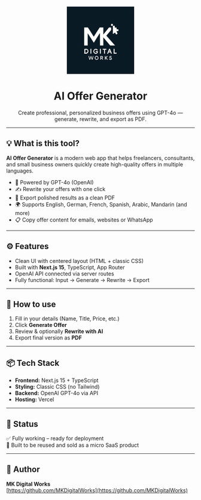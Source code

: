 <p align="center">
  <img src="public/logo.png" alt="AI Offer Generator Logo" width="180"/>
</p>

<h1 align="center">AI Offer Generator</h1>

<p align="center">
  Create professional, personalized business offers using GPT-4o — generate, rewrite, and export as PDF.
</p>

---

## 💡 What is this tool?

**AI Offer Generator** is a modern web app that helps freelancers, consultants, and small business owners quickly create high-quality offers in multiple languages.

- 🧠 Powered by GPT-4o (OpenAI)
- ✍️ Rewrite your offers with one click
- 📄 Export polished results as a clean PDF
- 🌍 Supports English, German, French, Spanish, Arabic, Mandarin (and more)
- 📋 Copy offer content for emails, websites or WhatsApp

---

## ⚙️ Features

- Clean UI with centered layout (HTML + classic CSS)
- Built with **Next.js 15**, TypeScript, App Router
- OpenAI API connected via server routes
- Fully functional: Input → Generate → Rewrite → Export

---

## 🚀 How to use

1. Fill in your details (Name, Title, Price, etc.)
2. Click **Generate Offer**
3. Review & optionally **Rewrite with AI**
4. Export final version as **PDF**

---

## 📦 Tech Stack

- **Frontend:** Next.js 15 + TypeScript
- **Styling:** Classic CSS (no Tailwind)
- **Backend:** OpenAI GPT-4o via API
- **Hosting:** Vercel

---

## 🧪 Status

✅ Fully working – ready for deployment  
🎯 Built to be reused and sold as a micro SaaS product

---

## 👤 Author

**MK Digital Works**  
[https://github.com/MKDigitalWorks](https://github.com/MKDigitalWorks)

